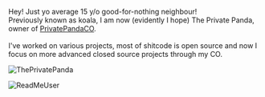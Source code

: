 Hey! Just yo average 15 y/o good-for-nothing neighbour! <br>
Previously known as koala, I am now (evidently I hope) The Private Panda, owner of [PrivatePandaCO](https://github.com/PrivatePandaCO). <br><br>
I've worked on various projects, most of shitcode is open source and now I focus on more advanced closed source projects through my CO. <br>

<p align="left"> <img src="https://komarev.com/ghpvc/?username=ThePrivatePanda&label=Profile%20views&color=0e75b6&style=flat" alt="ThePrivatePanda" /> </p>

![ReadMeUser](https://github-readme-stats.vercel.app/api/?username=ThePrivatePanda&show_icons=true&locale=en&title_color=FFFFFF&text_color=FFFFFF&icons_color=FFFFFF&bg_color=000000&border_color=0500DD&count_private=true)
